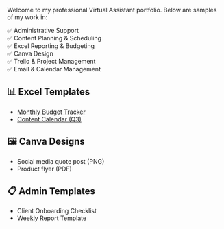 Welcome to my professional Virtual Assistant portfolio. Below are samples of my work in:

✅ Administrative Support  
✅ Content Planning & Scheduling  
✅ Excel Reporting & Budgeting  
✅ Canva Design  
✅ Trello & Project Management  
✅ Email & Calendar Management

## 📊 Excel Templates
- [Monthly Budget Tracker](excel/monthly-budget.xlsx)
- [Content Calendar (Q3)](excel/content-calendar.xlsx)

## 🖼️ Canva Designs
- Social media quote post (PNG)
- Product flyer (PDF)

## 📋 Admin Templates
- Client Onboarding Checklist
- Weekly Report Template
